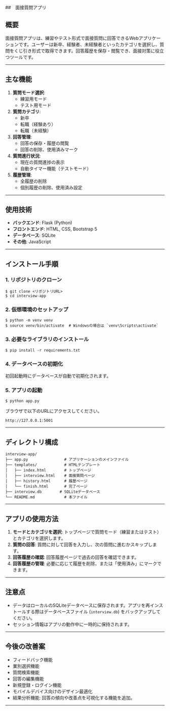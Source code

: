 ##　面接質問アプリ

## 概要

面接質問アプリは、練習やテスト形式で面接質問に回答できるWebアプリケーションです。ユーザーは新卒、経験者、未経験者といったカテゴリを選択し、質問をくじ引き形式で取得できます。回答履歴を保存・閲覧でき、面接対策に役立つツールです。

---

## 主な機能

1. **質問モード選択**:
    - 練習用モード
    - テスト用モード
2. **質問カテゴリ**:
    - 新卒
    - 転職（経験あり）
    - 転職（未経験）
3. **回答管理**:
    - 回答の保存・履歴の閲覧
    - 回答の削除、使用済みマーク
4. **質問進行状況**:
    - 現在の質問進捗の表示
    - 自動タイマー機能（テストモード）
5. **履歴管理**:
    - 全履歴の削除
    - 個別履歴の削除、使用済み設定

---

## 使用技術

- **バックエンド**: Flask (Python)
- **フロントエンド**: HTML, CSS, Bootstrap 5
- **データベース**: SQLite
- **その他**: JavaScript

---

## インストール手順

### 1. リポジトリのクローン

```
$ git clone <リポジトリURL>
$ cd interview-app
```

### 2. 仮想環境のセットアップ

```
$ python -m venv venv
$ source venv/bin/activate  # Windowsの場合は `venv\Scripts\activate`
```

### 3. 必要なライブラリのインストール

```
$ pip install -r requirements.txt
```

### 4. データベースの初期化

初回起動時にデータベースが自動で初期化されます。

### 5. アプリの起動

```
$ python app.py
```

ブラウザで以下のURLにアクセスしてください。

```
http://127.0.0.1:5001
```

---

## ディレクトリ構成

```
interview-app/
├── app.py                # アプリケーションのメインファイル
├── templates/            # HTMLテンプレート
│   ├── index.html        # トップページ
│   ├── interview.html    # 面接質問ページ
│   ├── history.html      # 履歴ページ
│   └── finish.html       # 完了ページ
├── interview.db        # SQLiteデータベース
└── README.md             # 本ファイル
```

---

## アプリの使用方法

1. **モードとカテゴリを選択**: トップページで質問モード（練習またはテスト）とカテゴリを選択します。
2. **質問の回答**: 質問に対して回答を入力し、次の質問に進むかスキップします。
3. **回答履歴の確認**: 回答履歴ページで過去の回答を確認できます。
4. **回答履歴の管理**: 必要に応じて履歴を削除、または「使用済み」にマークできます。

---

## 注意点

- データはローカルのSQLiteデータベースに保存されます。アプリを再インストールする際はデータベースファイル (`interview.db`) をバックアップしてください。
- セッション情報はアプリの動作中に一時的に保持されます。

---



## 今後の改善案

- フィードバック機能
- 業別選択機能
- 質問検索機能
- 回答の編集機能
- 新規登録・ログイン機能
- モバイルデバイス向けのデザイン最適化
- 結果分析機能: 回答の傾向や改善点を可視化する機能を追加。

---


